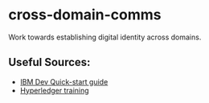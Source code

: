 # cross-domain-comms
Work towards establishing digital identity across domains. 

## Useful Sources:
* [IBM Dev Quick-start guide](https://developer.ibm.com/tutorials/cl-ibm-blockchain-101-quick-start-guide-for-developers-bluemix-trs/)
* [Hyperledger training](https://www.hyperledger.org/learn/training)
